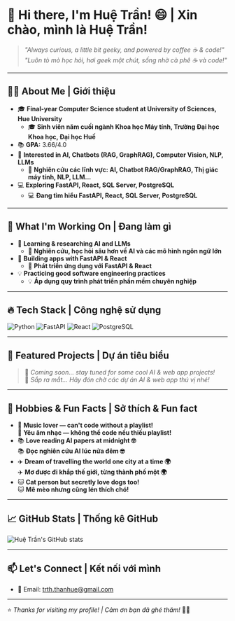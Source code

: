 # 🌟 Hi there, I'm Huệ Trần! 😄 | Xin chào, mình là Huệ Trần!

> *"Always curious, a little bit geeky, and powered by coffee ☕️ & code!"*  
> *"Luôn tò mò học hỏi, hơi geek một chút, sống nhờ cà phê ☕️ và code!"*

---

## 👩‍🎓 **About Me | Giới thiệu**

- 🎓 **Final-year Computer Science student at University of Sciences, Hue University**
  - 🎓 **Sinh viên năm cuối ngành Khoa học Máy tính, Trường Đại học Khoa học, Đại học Huế**
- 📚 **GPA:** 3.66/4.0
- 🤖 **Interested in AI, Chatbots (RAG, GraphRAG), Computer Vision, NLP, LLMs**
  - 🤖 **Nghiên cứu các lĩnh vực: AI, Chatbot RAG/GraphRAG, Thị giác máy tính, NLP, LLM...**
- 💻 **Exploring FastAPI, React, SQL Server, PostgreSQL**
  - 💻 **Đang tìm hiểu FastAPI, React, SQL Server, PostgreSQL**

---

## 🚀 **What I'm Working On | Đang làm gì**

- 🤝 **Learning & researching AI and LLMs**
  - 🤝 **Nghiên cứu, học hỏi sâu hơn về AI và các mô hình ngôn ngữ lớn**
- 🧩 **Building apps with FastAPI & React**
  - 🧩 **Phát triển ứng dụng với FastAPI & React**
- 💡 **Practicing good software engineering practices**
  - 💡 **Áp dụng quy trình phát triển phần mềm chuyên nghiệp**

---

## 🔥 **Tech Stack | Công nghệ sử dụng**

![Python](https://img.shields.io/badge/Python-3776AB?style=for-the-badge&logo=python&logoColor=white)
![FastAPI](https://img.shields.io/badge/FastAPI-009688?style=for-the-badge&logo=fastapi&logoColor=white)
![React](https://img.shields.io/badge/React-20232A?style=for-the-badge&logo=react&logoColor=61DAFB)
![PostgreSQL](https://img.shields.io/badge/PostgreSQL-336791?style=for-the-badge&logo=postgresql&logoColor=white)

---

## 📌 **Featured Projects | Dự án tiêu biểu**

> 🚧 *Coming soon... stay tuned for some cool AI & web app projects!*  
> 🚧 *Sắp ra mắt... Hãy đón chờ các dự án AI & web app thú vị nhé!*

---

## 🎈 **Hobbies & Fun Facts | Sở thích & Fun fact**

- 🎵 **Music lover — can't code without a playlist!**  
  🎵 **Yêu âm nhạc — không thể code nếu thiếu playlist!**
- 📚 **Love reading AI papers at midnight 🤓**  
  📚 **Đọc nghiên cứu AI lúc nửa đêm 🤓**
- ✈️ **Dream of travelling the world one city at a time 🌍**  
  ✈️ **Mơ được đi khắp thế giới, từng thành phố một 🌍**
- 🐱 **Cat person but secretly love dogs too!**  
  🐱 **Mê mèo nhưng cũng lén thích chó!**

---

## 📈 **GitHub Stats | Thống kê GitHub**

![Huệ Trần's GitHub stats](https://github-readme-stats.vercel.app/api?username=huetrant&show_icons=true&theme=tokyonight)

---

## 📫 **Let's Connect | Kết nối với mình**

- 📧 Email: [trth.thanhue@gmail.com](mailto:trth.thanhue@gmail.com)

---

⭐️ *Thanks for visiting my profile! | Cảm ơn bạn đã ghé thăm!* 🚀✨

